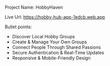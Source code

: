 Project Name: HobbyHaven

Live Url:
https://hobby-hub-app-1edcb.web.app

Bullet points:
- Discover Local Hobby Groups
- Create & Manage Your Own Groups 
- Connect People Through Shared Passions
- Secure Authentication & Real-Time Updates
- Responsive & Mobile-Friendly Design
